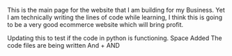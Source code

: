 This is the main page for the website that I am building for my Business.
Yet I am technically writing the lines of code while learning, I think this is
going to be a very good ecommerce website which will bring profit.

Updating this to test if the code in python is functioning.
Space Added
The code files are being written
And + AND
